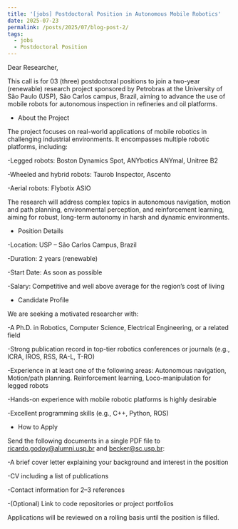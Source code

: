 ```yaml
---
title: '[jobs] Postdoctoral Position in Autonomous Mobile Robotics'
date: 2025-07-23
permalink: /posts/2025/07/blog-post-2/
tags:
  - jobs
  - Postdoctoral Position
---
```


Dear Researcher,

This call is for 03 (three) postdoctoral positions to join a two-year (renewable) research project sponsored by Petrobras at the University of São Paulo (USP), São Carlos campus, Brazil, aiming to advance the use of mobile robots for autonomous inspection in refineries and oil platforms.

- About the Project

The project focuses on real-world applications of mobile robotics in challenging industrial environments. It encompasses multiple robotic platforms, including:

-Legged robots: Boston Dynamics Spot, ANYbotics ANYmal, Unitree B2

-Wheeled and hybrid robots: Taurob Inspector, Ascento

-Aerial robots: Flybotix ASIO

The research will address complex topics in autonomous navigation, motion and path planning, environmental perception, and reinforcement learning, aiming for robust, long-term autonomy in harsh and dynamic environments.

- Position Details

-Location: USP – São Carlos Campus, Brazil

-Duration: 2 years (renewable)

-Start Date: As soon as possible

-Salary: Competitive and well above average for the region’s cost of living


- Candidate Profile


We are seeking a motivated researcher with:

-A Ph.D. in Robotics, Computer Science, Electrical Engineering, or a related field

-Strong publication record in top-tier robotics conferences or journals (e.g., ICRA, IROS, RSS, RA-L, T-RO)

-Experience in at least one of the following areas: Autonomous navigation, Motion/path planning. Reinforcement learning, Loco-manipulation for legged robots

-Hands-on experience with mobile robotic platforms is highly desirable

-Excellent programming skills (e.g., C++, Python, ROS)

- How to Apply


Send the following documents in a single PDF file to ricardo.godoy@alumni.usp.br and becker@sc.usp.br:

-A brief cover letter explaining your background and interest in the position

-CV including a list of publications

-Contact information for 2–3 references

-(Optional) Link to code repositories or project portfolios


Applications will be reviewed on a rolling basis until the position is filled.
